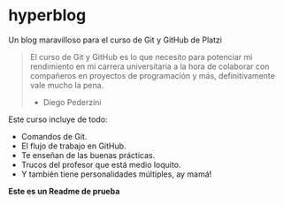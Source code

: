 # hyperblog
Un blog maravilloso para el curso de Git y GitHub de Platzi

>El curso de Git y GitHub es lo que necesito para potenciar mi rendimiento en mi carrera universitaria a la hora de colaborar con compañeros en proyectos de programación y más, definitivamente vale mucho la pena. 
> - Diego Pederzini

Este curso incluye de todo:
* Comandos de Git.
* El flujo de trabajo en GitHub.
* Te enseñan de las buenas prácticas.
* Trucos del profesor que está medio loquito.
* Y también tiene personalidades múltiples, ay mamá!

**Este es un Readme de prueba**
